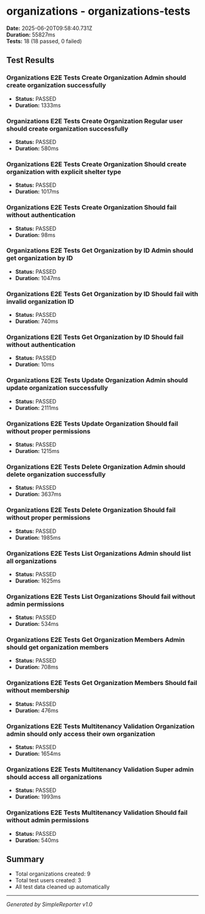 # organizations - organizations-tests

**Date:** 2025-06-20T09:58:40.731Z  
**Duration:** 55827ms  
**Tests:** 18 (18 passed, 0 failed)

## Test Results


### Organizations E2E Tests Create Organization Admin should create organization successfully
- **Status:** PASSED
- **Duration:** 1333ms



### Organizations E2E Tests Create Organization Regular user should create organization successfully
- **Status:** PASSED
- **Duration:** 580ms



### Organizations E2E Tests Create Organization Should create organization with explicit shelter type
- **Status:** PASSED
- **Duration:** 1017ms



### Organizations E2E Tests Create Organization Should fail without authentication
- **Status:** PASSED
- **Duration:** 98ms



### Organizations E2E Tests Get Organization by ID Admin should get organization by ID
- **Status:** PASSED
- **Duration:** 1047ms



### Organizations E2E Tests Get Organization by ID Should fail with invalid organization ID
- **Status:** PASSED
- **Duration:** 740ms



### Organizations E2E Tests Get Organization by ID Should fail without authentication
- **Status:** PASSED
- **Duration:** 10ms



### Organizations E2E Tests Update Organization Admin should update organization successfully
- **Status:** PASSED
- **Duration:** 2111ms



### Organizations E2E Tests Update Organization Should fail without proper permissions
- **Status:** PASSED
- **Duration:** 1215ms



### Organizations E2E Tests Delete Organization Admin should delete organization successfully
- **Status:** PASSED
- **Duration:** 3637ms



### Organizations E2E Tests Delete Organization Should fail without proper permissions
- **Status:** PASSED
- **Duration:** 1985ms



### Organizations E2E Tests List Organizations Admin should list all organizations
- **Status:** PASSED
- **Duration:** 1625ms



### Organizations E2E Tests List Organizations Should fail without admin permissions
- **Status:** PASSED
- **Duration:** 534ms



### Organizations E2E Tests Get Organization Members Admin should get organization members
- **Status:** PASSED
- **Duration:** 708ms



### Organizations E2E Tests Get Organization Members Should fail without membership
- **Status:** PASSED
- **Duration:** 476ms



### Organizations E2E Tests Multitenancy Validation Organization admin should only access their own organization
- **Status:** PASSED
- **Duration:** 1654ms



### Organizations E2E Tests Multitenancy Validation Super admin should access all organizations
- **Status:** PASSED
- **Duration:** 1993ms



### Organizations E2E Tests Multitenancy Validation Should fail without admin permissions
- **Status:** PASSED
- **Duration:** 540ms



## Summary

- Total organizations created: 9
- Total test users created: 3
- All test data cleaned up automatically

---
*Generated by SimpleReporter v1.0*

